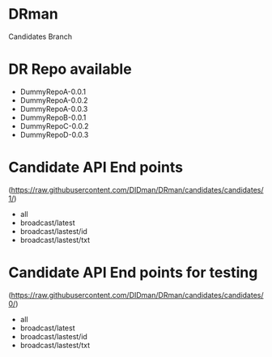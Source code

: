 # DRman
Candidates Branch

# DR Repo available 

- DummyRepoA-0.0.1
- DummyRepoA-0.0.2
- DummyRepoA-0.0.3
- DummyRepoB-0.0.1
- DummyRepoC-0.0.2
- DummyRepoD-0.0.3

# Candidate API End points 
  (https://raw.githubusercontent.com/DIDman/DRman/candidates/candidates/1/)
 - all 
 - broadcast/latest
 - broadcast/lastest/id
 - broadcast/lastest/txt

# Candidate API End points for testing
  (https://raw.githubusercontent.com/DIDman/DRman/candidates/candidates/0/)
 - all 
 - broadcast/latest
 - broadcast/lastest/id
 - broadcast/lastest/txt